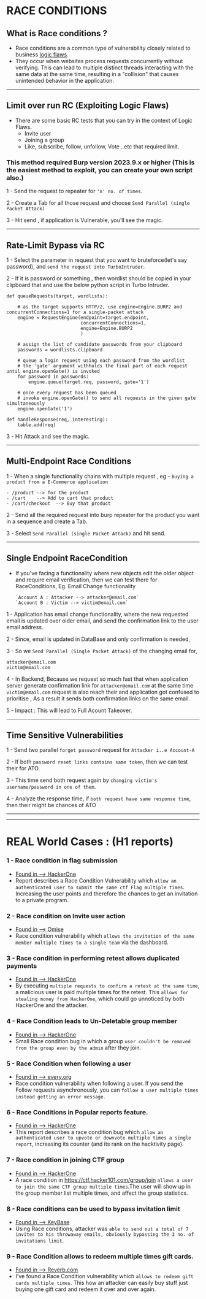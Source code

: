 # RACE CONDITIONS
## What is Race conditions ? 
 - Race conditions are a common type of vulnerability closely related to business [logic flaws](https://portswigger.net/web-security/logic-flaws). 
 - They occur when websites process requests concurrently without verifying. This can lead to multiple distinct threads interacting with the same data at the same time, resulting in a "collision" that causes unintended behavior in the application.

 <hr>
 
## Limit over run RC (Exploiting Logic Flaws) 
- There are some basic RC tests that you can try in the context of Logic Flaws.
  - Invite user
  - Joining a group
  - Like, subscribe, follow, unfollow, Vote ..etc that required limit. 

### This method required Burp version 2023.9.x or higher (This is the easiest method to exploit, you can create your own script also.)
1 - Send the request to repeater for `'n' no. of times`.

2 - Create a Tab for all those request and choose `Send Parallel (single Packet Attack)`

3 - Hit send , if application is Vulnerable, you'll see the magic.
<hr>

## Rate-Limit Bypass via RC

1 - Select the parameter in request that you want to bruteforce(let's say password), and `send the request into TurboIntruder`.

2 - If it is password or something , then wordlist should be copied in your clipboard that and use the below python script in Turbo Intruder.

```
def queueRequests(target, wordlists):

    # as the target supports HTTP/2, use engine=Engine.BURP2 and concurrentConnections=1 for a single-packet attack
    engine = RequestEngine(endpoint=target.endpoint,
                           concurrentConnections=1,
                           engine=Engine.BURP2
                           )
    
    # assign the list of candidate passwords from your clipboard
    passwords = wordlists.clipboard
    
    # queue a login request using each password from the wordlist
    # the 'gate' argument withholds the final part of each request until engine.openGate() is invoked
    for password in passwords:
        engine.queue(target.req, password, gate='1')
    
    # once every request has been queued
    # invoke engine.openGate() to send all requests in the given gate simultaneously
    engine.openGate('1')

def handleResponse(req, interesting):
    table.add(req)
```

3 - Hit Attack and see the magic.

<hr>

## Multi-Endpoint Race Conditions

1 - When a single functionality chains with multiple request , eg - `Buying a product from a E-Commerce application`

    - /product --> for the product
    - /cart    --> Add to cart that product
    - /cart/checkout  --> Buy that product

2 - Send all the required request into burp repeater for the product you want in a sequence and create a Tab.

3 - Select `Send Parallel (single Packet Attack)` and hit send.

<hr>

##  Single Endpoint RaceCondition

 - If you've facing a functionality where new objects edit the older object and require email verification, then we can test there for RaceConditions, Eg. Email Change functionality

       `Account A : Attacker --> attacker@email.com` 
       `Account B : Victim --> victim@email.com`

1 - Application has email change functionality, where the new requested email is updated over older email, and send the confirmation link to the user email address.
  
2 - Since, email is updated in DataBase and only confirmation is needed, 
   
3 - So we `Send Parallel (Single Packet Attack)` of the changing email for,
```
attacker@email.com
victim@email.com
```
4 - In Backend, Because we request so much fast that when application server generate confirmation link for `attacker@email.com` at the same time `victim@email.com` request is also reach their and application got confused to prioritise , As a result it sends both confirmation links on the same email.

5 - Impact : This will lead to Full Acount Takeover.

<hr>

## Time Sensitive Vulnerabilities
1 - Send two parallel `forget password` request for `Attacker i..e Account-A`

2 - If both `password reset links contains same token`, then we can test their for ATO.

3 - This time send both request again by `changing victim's username/password in one of them`.

4 - Analyze the response time, if `both request have same response time`, then their might be chances of ATO

<hr><hr>

# REAL World Cases : (H1 reports)

### 1 - Race condition in flag submission
   - [Found in --> HackerOne](https://hackerone.com/reports/454949)
   - Report describes a Race Condition Vulnerability which `allow an authenticated user to submit the same ctf Flag multiple times`. Increasing the user points and therefore the chances to get an invitation to a private program.

### 2 - Race condition on Invite user action
   - [Found in --> Omise](https://hackerone.com/reports/1285538)
   - Race condition vulnerability which `allows the invitation of the same member multiple times to a single team` via the dashboard.

### 3 - Race condition in performing retest allows duplicated payments
   - [Found in --> HackerOne](https://hackerone.com/reports/429026)
   - By executing `multiple requests to confirm a retest at the same time`, a malicious user is paid multiple times for the retest. This `allows for stealing money from HackerOne`, which could go unnoticed by both HackerOne and the attacker.

### 4 - Race Condition leads to Un-Deletable group member
   - [Found in --> HackerOne](https://hackerone.com/reports/604534)
   - Small Race condition bug in which a group `user couldn't be removed from the group even by the admin` after they join.

### 5 - Race Condition when following a user
   - [Found in --> every.org](https://hackerone.com/reports/927384)
   - Race condition vulnerability when following a user. If you send the Follow requests asynchronously, you can `follow a user multiple times instead getting an error message`.

### 6 - Race Conditions in Popular reports feature.
   - [Found in --> HackerOne](https://hackerone.com/reports/146845)
   - This report describes a race condition bug which `allow an authenticated user to upvote or downvote multiple times a single report`, increasing its counter (and its rank on the hacktivity page).

### 7 - Race condition in joining CTF group
   - [Found in --> HackerOne](https://hackerone.com/reports/1540969)
   - A race condition in https://ctf.hacker101.com/group/join `allows a user to join the same CTF group multiple times`.The user will show up in the group member list multiple times, and affect the group statistics.

### 8 - Race conditions can be used to bypass invitation limit
   - [Found in --> KeyBase](https://hackerone.com/reports/115007)
   - Using Race conditions, attacker was `able to send out a total of 7 invites to his throwaway emails, obviously bypassing the 3 no. of invitations limit`.

### 9 - Race Condition allows to redeem multiple times gift cards.
   - [Found in --> Reverb.com](https://hackerone.com/reports/759247)
   - I've found a Race Condition vulnerability which `allows to redeem gift cards multiple times`. This how an attacker can easily buy stuff just buying one gift card and redeem it over and over again.
